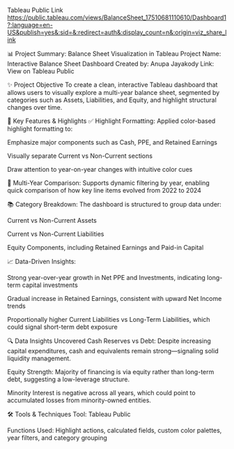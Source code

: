 Tableau Public Link
https://public.tableau.com/views/BalanceSheet_17510681110610/Dashboard1?:language=en-US&publish=yes&:sid=&:redirect=auth&:display_count=n&:origin=viz_share_link

📊 Project Summary: Balance Sheet Visualization in Tableau
Project Name: Interactive Balance Sheet Dashboard
Created by: Anupa Jayakody
Link: View on Tableau Public

✨ Project Objective
To create a clean, interactive Tableau dashboard that allows users to visually explore a multi-year balance sheet, segmented by categories such as Assets, Liabilities, and Equity, and highlight structural changes over time.

🎯 Key Features & Highlights
✅ Highlight Formatting:
Applied color-based highlight formatting to:

Emphasize major components such as Cash, PPE, and Retained Earnings

Visually separate Current vs Non-Current sections

Draw attention to year-on-year changes with intuitive color cues

📅 Multi-Year Comparison:
Supports dynamic filtering by year, enabling quick comparison of how key line items evolved from 2022 to 2024

📚 Category Breakdown:
The dashboard is structured to group data under:

Current vs Non-Current Assets

Current vs Non-Current Liabilities

Equity Components, including Retained Earnings and Paid-in Capital

📈 Data-Driven Insights:

Strong year-over-year growth in Net PPE and Investments, indicating long-term capital investments

Gradual increase in Retained Earnings, consistent with upward Net Income trends

Proportionally higher Current Liabilities vs Long-Term Liabilities, which could signal short-term debt exposure

🔍 Data Insights Uncovered
Cash Reserves vs Debt: Despite increasing capital expenditures, cash and equivalents remain strong—signaling solid liquidity management.

Equity Strength: Majority of financing is via equity rather than long-term debt, suggesting a low-leverage structure.

Minority Interest is negative across all years, which could point to accumulated losses from minority-owned entities.

🛠️ Tools & Techniques
Tool: Tableau Public

Functions Used: Highlight actions, calculated fields, custom color palettes, year filters, and category grouping